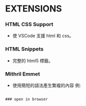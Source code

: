 # EXTENSIONS

### HTML CSS Support
* 使 VSCode 支援 html 和 css。

### HTML Snippets
* 完整的 html5 標籤。

### Mithril Emmet
* 使用簡短的語法產生繁複的內容
例:<br>
``` td*8

### open in browser
